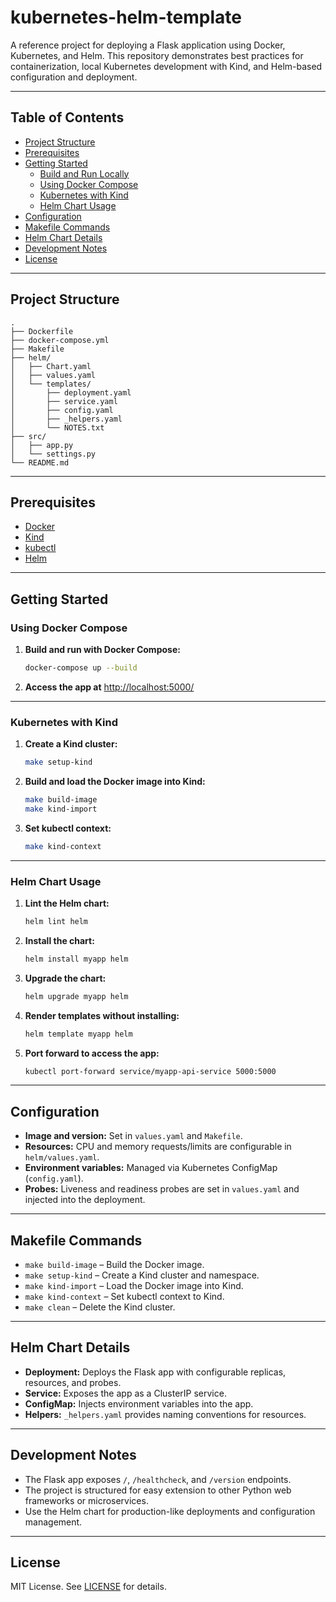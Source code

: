 # kubernetes-helm-template

A reference project for deploying a Flask application using Docker, Kubernetes, and Helm. This repository demonstrates best practices for containerization, local Kubernetes development with Kind, and Helm-based configuration and deployment.

---

## Table of Contents

- [Project Structure](#project-structure)
- [Prerequisites](#prerequisites)
- [Getting Started](#getting-started)
  - [Build and Run Locally](#build-and-run-locally)
  - [Using Docker Compose](#using-docker-compose)
  - [Kubernetes with Kind](#kubernetes-with-kind)
  - [Helm Chart Usage](#helm-chart-usage)
- [Configuration](#configuration)
- [Makefile Commands](#makefile-commands)
- [Helm Chart Details](#helm-chart-details)
- [Development Notes](#development-notes)
- [License](#license)

---

## Project Structure

```
.
├── Dockerfile
├── docker-compose.yml
├── Makefile
├── helm/
│   ├── Chart.yaml
│   ├── values.yaml
│   └── templates/
│       ├── deployment.yaml
│       ├── service.yaml
│       ├── config.yaml
│       ├── _helpers.yaml
│       └── NOTES.txt
├── src/
│   ├── app.py
│   └── settings.py
└── README.md
```

---

## Prerequisites

- [Docker](https://www.docker.com/)
- [Kind](https://kind.sigs.k8s.io/)
- [kubectl](https://kubernetes.io/docs/tasks/tools/)
- [Helm](https://helm.sh/)

---

## Getting Started

### Using Docker Compose

1. **Build and run with Docker Compose:**
   ```sh
   docker-compose up --build
   ```

2. **Access the app at** [http://localhost:5000/](http://localhost:5000/)

---

### Kubernetes with Kind

1. **Create a Kind cluster:**
   ```sh
   make setup-kind
   ```

2. **Build and load the Docker image into Kind:**
   ```sh
   make build-image
   make kind-import
   ```

3. **Set kubectl context:**
   ```sh
   make kind-context
   ```

---

### Helm Chart Usage

1. **Lint the Helm chart:**
   ```sh
   helm lint helm
   ```

2. **Install the chart:**
   ```sh
   helm install myapp helm
   ```

3. **Upgrade the chart:**
   ```sh
   helm upgrade myapp helm
   ```

4. **Render templates without installing:**
   ```sh
   helm template myapp helm
   ```

5. **Port forward to access the app:**
   ```sh
   kubectl port-forward service/myapp-api-service 5000:5000
   ```

---

## Configuration

- **Image and version:** Set in `values.yaml` and `Makefile`.
- **Resources:** CPU and memory requests/limits are configurable in `helm/values.yaml`.
- **Environment variables:** Managed via Kubernetes ConfigMap (`config.yaml`).
- **Probes:** Liveness and readiness probes are set in `values.yaml` and injected into the deployment.

---

## Makefile Commands

- `make build-image` – Build the Docker image.
- `make setup-kind` – Create a Kind cluster and namespace.
- `make kind-import` – Load the Docker image into Kind.
- `make kind-context` – Set kubectl context to Kind.
- `make clean` – Delete the Kind cluster.

---

## Helm Chart Details

- **Deployment:** Deploys the Flask app with configurable replicas, resources, and probes.
- **Service:** Exposes the app as a ClusterIP service.
- **ConfigMap:** Injects environment variables into the app.
- **Helpers:** `_helpers.yaml` provides naming conventions for resources.

---

## Development Notes

- The Flask app exposes `/`, `/healthcheck`, and `/version` endpoints.
- The project is structured for easy extension to other Python web frameworks or microservices.
- Use the Helm chart for production-like deployments and configuration management.

---

## License

MIT License. See [LICENSE](LICENSE) for details.

